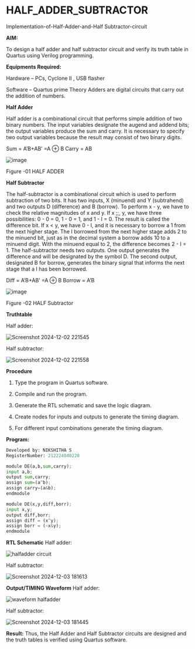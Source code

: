 # HALF_ADDER_SUBTRACTOR

Implementation-of-Half-Adder-and-Half Subtractor-circuit

**AIM:**

To design a half adder and half subtractor circuit and verify its truth table in Quartus using Verilog programming.

**Equipments Required:**

Hardware – PCs, Cyclone II , USB flasher 

Software – Quartus prime Theory Adders are digital circuits that carry out the addition of numbers.

**Half Adder**

Half adder is a combinational circuit that performs simple addition of two binary numbers. The input variables designate the augend and addend bits; the output variables produce the sum and carry. It is necessary to specify two output variables because the result may consist of two binary digits.

Sum = A’B+AB’ =A ⊕ B Carry = AB

![image](https://github.com/naavaneetha/HALF_ADDER_SUBTRACTOR/assets/154305477/bd4a0b2c-cdbc-4184-ab08-81578f121e1f)

Figure -01 HALF ADDER

**Half Subtractor**

The half-subtractor is a combinational circuit which is used to perform subtraction of two bits. It has two inputs, X (minuend) and Y (subtrahend) and two outputs D (difference) and B (borrow). To perform x - y, we have to check the relative magnitudes of x and y. If x ;;, y, we have three possibilities: 0 - 0 = 0, 1 - 0 = 1, and 1 - I = 0. The result is called the difference bit. If x < y, we have 0 - I, and it is necessary to borrow a 1 from the next higher stage. The I borrowed from the next higher stage adds 2 to the minuend bit, just as in the decimal system a borrow adds 10 to a minuend digit. With the minuend equal to 2, the difference becomes 2 - I = 1. The half-subtractor needs two outputs. One output generates the difference and will be designated by the symbol D. The second output, designated B for borrow, generates the binary signal that informs the next stage that a I has been borrowed. 

Diff = A’B+AB’ =A ⊕ B
Borrow = A’B

 ![image](https://github.com/naavaneetha/HALF_ADDER_SUBTRACTOR/assets/154305477/d76b099c-513f-4e7c-843a-e2fd028a531a)

Figure -02 HALF Subtractor

**Truthtable**

Half adder:

![Screenshot 2024-12-02 221545](https://github.com/user-attachments/assets/37372018-efad-4dd7-a437-927bfee50cdb)

Half subtractor:

![Screenshot 2024-12-02 221558](https://github.com/user-attachments/assets/82e07c7a-6002-4bd7-b470-1a6ede2ee3a3)

**Procedure**

1.	Type the program in Quartus software.

2.	Compile and run the program.

3.	Generate the RTL schematic and save the logic diagram.

4.	Create nodes for inputs and outputs to generate the timing diagram.

5.	For different input combinations generate the timing diagram.


**Program:**
```python
Developed by: NIKSHITHA S
RegisterNumber: 212224040220
```
```python
module DE(a,b,sum,carry);
input a,b;
output sum,carry;
assign sum=(a^b);
assign carry=(a&b);
endmodule
```

```python
module DE(x,y,diff,borr);
input x,y;
output diff,borr;
assign diff = (x^y);
assign borr = (~x&y);
endmodule

```
**RTL Schematic**
Half adder:

![halfadder circuit](https://github.com/user-attachments/assets/1d7066c8-e6bc-4e8f-b16b-044e012b954e)

Half subtractor:

![Screenshot 2024-12-03 181613](https://github.com/user-attachments/assets/18dcede4-a284-41c8-88ce-f1614e429d88)


**Output/TIMING Waveform**
Half adder:

![waveform halfadder](https://github.com/user-attachments/assets/b772117e-589b-4842-b9b3-2abe5951258e)

Half subtractor:

![Screenshot 2024-12-03 181445](https://github.com/user-attachments/assets/71921952-f77b-465f-91fe-a12508232fd1)

**Result:**
Thus, the Half Adder and Half Subtractor circuits are designed and the truth tables is verified using
 Quartus software.
